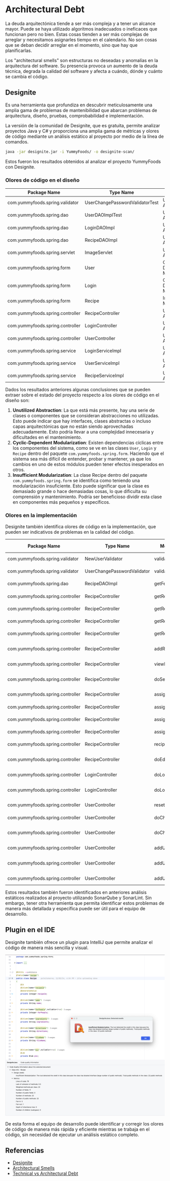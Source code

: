 # Architectural Debt
La deuda arquitectónica tiende a ser más compleja y a tener un alcance mayor. 
Puede se haya utilizado algoritmos inadecuados o ineficaces que funcionan pero no bien. 
Estas cosas tienden a ser más complejas de arreglar y necesitamos asignarles tiempo en el calendario.
No son cosas que se deban decidir arreglar en el momento, sino que hay que planificarlas. 

Los "architectural smells" son estructuras no deseadas y anomalías en la arquitectura del software. 
Su presencia provoca un aumento de la deuda técnica, degrada la calidad del software y afecta a cuándo, dónde y cuánto se 
cambia el código.

## Designite
Es una herramienta que profundiza en descubrir meticulosamente una amplia gama de problemas de
mantenibilidad que abarcan problemas de arquitectura, diseño, pruebas, comprobabilidad e implementación.

La versión de la comunidad de Designite, que es gratuita, permite analizar proyectos Java y C# y proporciona una amplia 
gama de métricas y olores de código mediante un análisis estático al proyecto por medio de la línea de comandos.

```bash
java -jar designite.jar -i YummyFoods/ -o designite-scan/
```

Estos fueron los resultados obtenidos al analizar el proyecto YummyFoods con Designite.

### Olores de código en el diseño
|Package Name                    |Type Name                      |Code Smell                     |
|--------------------------------|-------------------------------|-------------------------------|
|com.yummyfoods.spring.validator |UserChangePasswordValidatorTest|Unutilized Abstraction         |
|com.yummyfoods.spring.dao       |UserDAOImplTest                |Unutilized Abstraction         |
|com.yummyfoods.spring.dao       |LoginDAOImpl                   |Unutilized Abstraction         |
|com.yummyfoods.spring.dao       |RecipeDAOImpl                  |Unutilized Abstraction         |
|com.yummyfoods.spring.servlet   |ImageServlet                   |Unutilized Abstraction         |
|com.yummyfoods.spring.form      |User                           |Cyclic-Dependent Modularization|
|com.yummyfoods.spring.form      |Login                          |Cyclic-Dependent Modularization|
|com.yummyfoods.spring.form      |Recipe                         |Insufficient Modularization    |
|com.yummyfoods.spring.controller|RecipeController               |Unutilized Abstraction         |
|com.yummyfoods.spring.controller|LoginController                |Unutilized Abstraction         |
|com.yummyfoods.spring.controller|UserController                 |Unutilized Abstraction         |
|com.yummyfoods.spring.service   |LoginServiceImpl               |Unutilized Abstraction         |
|com.yummyfoods.spring.service   |UserServiceImpl                |Unutilized Abstraction         |
|com.yummyfoods.spring.service   |RecipeServiceImpl              |Unutilized Abstraction         |

Dados los resultados anteriores algunas conclusiones que se pueden extraer sobre el estado del proyecto respecto a los
olores de código en el diseño son:

1. **Unutilized Abstraction**: La que está más presente, hay una serie de clases o componentes que se consideran abstracciones no utilizadas. 
Esto puede indicar que hay interfaces, clases abstractas o incluso capas arquitectónicas que no están siendo aprovechadas adecuadamente. Esto podría llevar a una complejidad innecesaria y dificultades en el mantenimiento.
2. **Cyclic-Dependent Modularization**: Existen dependencias cíclicas entre los componentes del sistema, como se ve en
las clases `User`, `Login` y `Recipe` dentro del paquete `com.yummyfoods.spring.form`. 
Haciendo que el sistema sea más difícil de entender, probar y mantener, ya que los cambios en uno de estos módulos pueden tener efectos inesperados en otros.
3. **Insufficient Modularization**: La clase Recipe dentro del paquete `com.yummyfoods.spring.form` se identifica como teniendo 
una modularización insuficiente. Esto puede significar que la clase es demasiado grande o hace demasiadas cosas, 
lo que dificulta su comprensión y mantenimiento. Podría ser beneficioso dividir esta clase en componentes más pequeños y específicos.

### Olores en la implementación
Designite también identifica olores de código en la implementación, que pueden ser indicativos de problemas en la calidad del código.

|Package Name                    |Type Name                      |Method Name                    |Code Smell         |
|--------------------------------|-------------------------------|-------------------------------|-------------------|
|com.yummyfoods.spring.validator |NewUserValidator               |validate                       |Long Statement     |
|com.yummyfoods.spring.validator |UserChangePasswordValidator    |validate                       |Long Statement     |
|com.yummyfoods.spring.dao       |RecipeDAOImpl                  |getFeaturedList                |Magic Number       |
|com.yummyfoods.spring.controller|RecipeController               |getRecipeByUser                |Magic Number       |
|com.yummyfoods.spring.controller|RecipeController               |getRecipeByUser                |Magic Number       |
|com.yummyfoods.spring.controller|RecipeController               |getRecipeByUser                |Magic Number       |
|com.yummyfoods.spring.controller|RecipeController               |getRecipeByUser                |Magic Number       |
|com.yummyfoods.spring.controller|RecipeController               |addRecipe                      |Long Parameter List|
|com.yummyfoods.spring.controller|RecipeController               |viewRecipeById                 |Magic Number       |
|com.yummyfoods.spring.controller|RecipeController               |doSearch                       |Long Parameter List|
|com.yummyfoods.spring.controller|RecipeController               |assignUserRating               |Long Statement     |
|com.yummyfoods.spring.controller|RecipeController               |assignUserRating               |Long Statement     |
|com.yummyfoods.spring.controller|RecipeController               |assignUserRating               |Long Statement     |
|com.yummyfoods.spring.controller|RecipeController               |assignUserRating               |Magic Number       |
|com.yummyfoods.spring.controller|RecipeController               |recipeForRating                |Magic Number       |
|com.yummyfoods.spring.controller|RecipeController               |doEditRecipe                   |Long Parameter List|
|com.yummyfoods.spring.controller|LoginController                |doLogin                        |Complex Method     |
|com.yummyfoods.spring.controller|LoginController                |doLogin                        |Long Parameter List|
|com.yummyfoods.spring.controller|UserController                 |resetPassword                  |Long Statement     |
|com.yummyfoods.spring.controller|UserController                 |doChangePassword               |Complex Method     |
|com.yummyfoods.spring.controller|UserController                 |doChangePassword               |Long Parameter List|
|com.yummyfoods.spring.controller|UserController                 |addUser                        |Complex Method     |
|com.yummyfoods.spring.controller|UserController                 |addUser                        |Long Parameter List|
|com.yummyfoods.spring.controller|UserController                 |addUser                        |Long Statement     |

Estos resultados también fueron identificados en anteriores análisis estáticos realizados al proyecto utilizando SonarQube y SonarLint.
Sin embargo, tener otra herramienta que permita identificar estos problemas de manera más detallada y específica puede 
ser útil para el equipo de desarrollo.

## Plugin en el IDE
Designite también ofrece un plugin para IntelliJ que permite analizar el código de manera más sencilla y visual.

![](imgs/designite-plugin.png)

De esta forma el equipo de desarrollo puede identificar y corregir los olores de código de manera más rápida y eficiente 
mientras se trabaja en el código, sin necesidad de ejecutar un análisis estático completo.

## Referencias
* [Designite](https://www.designite-tools.com/)
* [Architectural Smells](https://www.arcan.tech/blog/what-are-architectural-smells/)
* [Technical vs Architectural Debt](https://agiletechnicalexcellence.com/2023/04/23/technical-vs-architectural-debt.html)